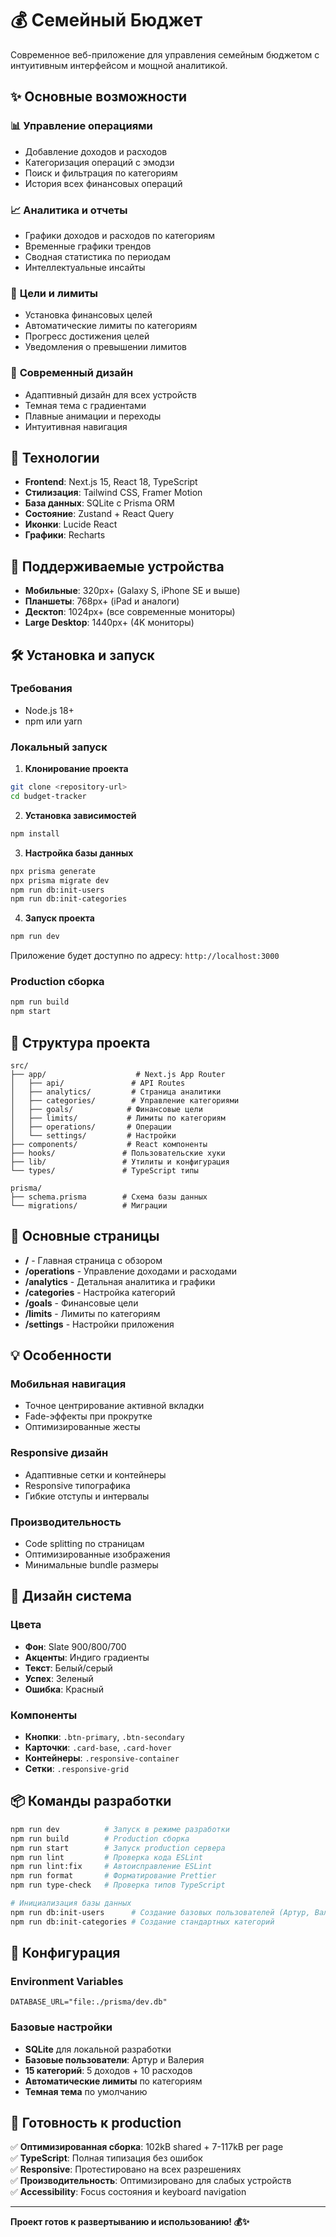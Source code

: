 # 💰 Семейный Бюджет

Современное веб-приложение для управления семейным бюджетом с интуитивным интерфейсом и мощной аналитикой.

## ✨ Основные возможности

### 📊 **Управление операциями**

- Добавление доходов и расходов
- Категоризация операций с эмодзи
- Поиск и фильтрация по категориям
- История всех финансовых операций

### 📈 **Аналитика и отчеты**

- Графики доходов и расходов по категориям
- Временные графики трендов
- Сводная статистика по периодам
- Интеллектуальные инсайты

### 🎯 **Цели и лимиты**

- Установка финансовых целей
- Автоматические лимиты по категориям
- Прогресс достижения целей
- Уведомления о превышении лимитов

### 🎨 **Современный дизайн**

- Адаптивный дизайн для всех устройств
- Темная тема с градиентами
- Плавные анимации и переходы
- Интуитивная навигация

## 🚀 Технологии

- **Frontend**: Next.js 15, React 18, TypeScript
- **Стилизация**: Tailwind CSS, Framer Motion
- **База данных**: SQLite с Prisma ORM
- **Состояние**: Zustand + React Query
- **Иконки**: Lucide React
- **Графики**: Recharts

## 📱 Поддерживаемые устройства

- **Мобильные**: 320px+ (Galaxy S, iPhone SE и выше)
- **Планшеты**: 768px+ (iPad и аналоги)
- **Десктоп**: 1024px+ (все современные мониторы)
- **Large Desktop**: 1440px+ (4K мониторы)

## 🛠 Установка и запуск

### Требования

- Node.js 18+
- npm или yarn

### Локальный запуск

1. **Клонирование проекта**

```bash
git clone <repository-url>
cd budget-tracker
```

2. **Установка зависимостей**

```bash
npm install
```

3. **Настройка базы данных**

```bash
npx prisma generate
npx prisma migrate dev
npm run db:init-users
npm run db:init-categories
```

4. **Запуск проекта**

```bash
npm run dev
```

Приложение будет доступно по адресу: `http://localhost:3000`

### Production сборка

```bash
npm run build
npm start
```

## 📂 Структура проекта

```
src/
├── app/                    # Next.js App Router
│   ├── api/               # API Routes
│   ├── analytics/         # Страница аналитики
│   ├── categories/        # Управление категориями
│   ├── goals/            # Финансовые цели
│   ├── limits/           # Лимиты по категориям
│   ├── operations/       # Операции
│   └── settings/         # Настройки
├── components/           # React компоненты
├── hooks/               # Пользовательские хуки
├── lib/                 # Утилиты и конфигурация
└── types/               # TypeScript типы

prisma/
├── schema.prisma        # Схема базы данных
└── migrations/          # Миграции
```

## 🎯 Основные страницы

- **/** - Главная страница с обзором
- **/operations** - Управление доходами и расходами
- **/analytics** - Детальная аналитика и графики
- **/categories** - Настройка категорий
- **/goals** - Финансовые цели
- **/limits** - Лимиты по категориям
- **/settings** - Настройки приложения

## 💡 Особенности

### Мобильная навигация

- Точное центрирование активной вкладки
- Fade-эффекты при прокрутке
- Оптимизированные жесты

### Responsive дизайн

- Адаптивные сетки и контейнеры
- Responsive типографика
- Гибкие отступы и интервалы

### Производительность

- Code splitting по страницам
- Оптимизированные изображения
- Минимальные bundle размеры

## 🎨 Дизайн система

### Цвета

- **Фон**: Slate 900/800/700
- **Акценты**: Индиго градиенты
- **Текст**: Белый/серый
- **Успех**: Зеленый
- **Ошибка**: Красный

### Компоненты

- **Кнопки**: `.btn-primary`, `.btn-secondary`
- **Карточки**: `.card-base`, `.card-hover`
- **Контейнеры**: `.responsive-container`
- **Сетки**: `.responsive-grid`

## 📦 Команды разработки

```bash
npm run dev          # Запуск в режиме разработки
npm run build        # Production сборка
npm run start        # Запуск production сервера
npm run lint         # Проверка кода ESLint
npm run lint:fix     # Автоисправление ESLint
npm run format       # Форматирование Prettier
npm run type-check   # Проверка типов TypeScript

# Инициализация базы данных
npm run db:init-users      # Создание базовых пользователей (Артур, Валерия)
npm run db:init-categories # Создание стандартных категорий
```

## 🔧 Конфигурация

### Environment Variables

```env
DATABASE_URL="file:./prisma/dev.db"
```

### Базовые настройки

- **SQLite** для локальной разработки
- **Базовые пользователи**: Артур и Валерия
- **15 категорий**: 5 доходов + 10 расходов
- **Автоматические лимиты** по категориям
- **Темная тема** по умолчанию

## 🚀 Готовность к production

✅ **Оптимизированная сборка**: 102kB shared + 7-117kB per page  
✅ **TypeScript**: Полная типизация без ошибок  
✅ **Responsive**: Протестировано на всех разрешениях  
✅ **Производительность**: Оптимизировано для слабых устройств  
✅ **Accessibility**: Focus состояния и keyboard navigation

---

**Проект готов к развертыванию и использованию! 💰✨**
